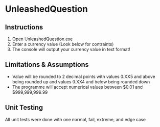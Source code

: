 # UnleashedQuestion

## Instructions
1. Open UnleashedQuestion.exe
2. Enter a currency value (Look below for contraints)
3. The console will output your currency value in text format!

## Limitations & Assumptions
- Value will be rounded to 2 decimal points with values 0.XX5 and above being rounded up and values 0.XX4 and below being rounded down
- The programme will accept numerical values between $0.01 and $999,999,999.99

## Unit Testing
All unit tests were done with one normal, fail, extreme, and edge case
